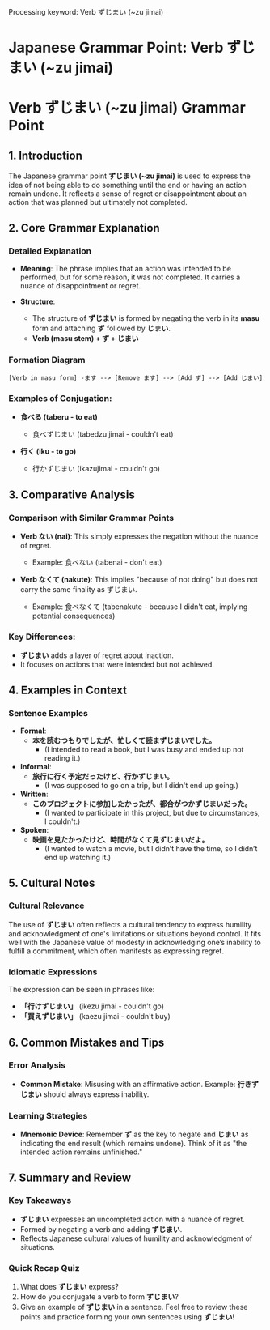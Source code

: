 Processing keyword: Verb ずじまい (~zu jimai)
# Japanese Grammar Point: Verb ずじまい (~zu jimai)
# Verb ずじまい (~zu jimai) Grammar Point
## 1. Introduction
The Japanese grammar point **ずじまい (~zu jimai)** is used to express the idea of not being able to do something until the end or having an action remain undone. It reflects a sense of regret or disappointment about an action that was planned but ultimately not completed.
## 2. Core Grammar Explanation
### Detailed Explanation
- **Meaning**: The phrase implies that an action was intended to be performed, but for some reason, it was not completed. It carries a nuance of disappointment or regret.
  
- **Structure**:
  - The structure of **ずじまい** is formed by negating the verb in its **masu** form and attaching **ず** followed by **じまい**.
  -  **Verb (masu stem) + ず + じまい**
### Formation Diagram
```
[Verb in masu form] -ます --> [Remove ます] --> [Add ず] --> [Add じまい]
```
### Examples of Conjugation:
- **食べる (taberu - to eat)**
  - 食べずじまい (tabedzu jimai - couldn't eat)
  
- **行く (iku - to go)**
  - 行かずじまい (ikazujimai - couldn't go)
## 3. Comparative Analysis
### Comparison with Similar Grammar Points
- **Verb ない (nai)**: This simply expresses the negation without the nuance of regret.
  - Example: 食べない (tabenai - don't eat)
  
- **Verb なくて (nakute)**: This implies "because of not doing" but does not carry the same finality as ずじまい.
  - Example: 食べなくて (tabenakute - because I didn't eat, implying potential consequences)
### Key Differences:
- **ずじまい** adds a layer of regret about inaction.
- It focuses on actions that were intended but not achieved.
## 4. Examples in Context
### Sentence Examples
- **Formal**:
  - **本を読むつもりでしたが、忙しくて読まずじまいでした。**
    - (I intended to read a book, but I was busy and ended up not reading it.)
- **Informal**:
  - **旅行に行く予定だったけど、行かずじまい。**
    - (I was supposed to go on a trip, but I didn't end up going.)
- **Written**:
  - **このプロジェクトに参加したかったが、都合がつかずじまいだった。**
    - (I wanted to participate in this project, but due to circumstances, I couldn't.)
- **Spoken**:
  - **映画を見たかったけど、時間がなくて見ずじまいだよ。**
    - (I wanted to watch a movie, but I didn’t have the time, so I didn’t end up watching it.)
## 5. Cultural Notes
### Cultural Relevance
The use of **ずじまい** often reflects a cultural tendency to express humility and acknowledgment of one's limitations or situations beyond control. It fits well with the Japanese value of modesty in acknowledging one’s inability to fulfill a commitment, which often manifests as expressing regret.
### Idiomatic Expressions
The expression can be seen in phrases like:
- **「行けずじまい」** (ikezu jimai - couldn't go)
- **「買えずじまい」** (kaezu jimai - couldn't buy)
## 6. Common Mistakes and Tips
### Error Analysis
- **Common Mistake**: Misusing with an affirmative action. Example: **行きずじまい** should always express inability.
  
### Learning Strategies
- **Mnemonic Device**: Remember **ず** as the key to negate and **じまい** as indicating the end result (which remains undone). Think of it as "the intended action remains unfinished."
## 7. Summary and Review
### Key Takeaways
- **ずじまい** expresses an uncompleted action with a nuance of regret.
- Formed by negating a verb and adding **ずじまい**.
- Reflects Japanese cultural values of humility and acknowledgment of situations.
### Quick Recap Quiz
1. What does **ずじまい** express?
2. How do you conjugate a verb to form **ずじまい**?
3. Give an example of **ずじまい** in a sentence.
Feel free to review these points and practice forming your own sentences using **ずじまい**!
